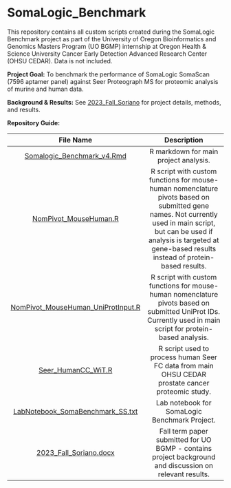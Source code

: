 # SomaLogic_Benchmark

This repository contains all custom scripts created during the SomaLogic Benchmark project as part of the University of Oregon Bioinformatics and Genomics Masters Program (UO BGMP) internship at Oregon Health & Science University Cancer Early Detection Advanced Research Center (OHSU CEDAR). Data is not included.

**Project Goal:** To benchmark the performance of SomaLogic SomaScan (7596 aptamer panel) against Seer Proteograph MS for proteomic analysis of murine and human data.

**Background & Results:** See [2023_Fall_Soriano](2023_Fall_Soriano.docx) for project details, methods, and results.

**Repository Guide:**

| File Name | Description |
| :---:   | :---: |
| [Somalogic_Benchmark_v4.Rmd](Somalogic_Benchmark_v4.Rmd) | R markdown for main project analysis. |
| [NomPivot_MouseHuman.R](NomPivot_MouseHuman.R) | R script with custom functions for mouse-human nomenclature pivots based on submitted gene names. Not currently used in main script, but can be used if analysis is targeted at gene-based results instead of protein-based results. |
| [NomPivot_MouseHuman_UniProtInput.R](NomPivot_MouseHuman_UniProtInput.R) | R script with custom functions for mouse-human nomenclature pivots based on submitted UniProt IDs. Currently used in main script for protein-based analysis. |
| [Seer_HumanCC_WiT.R](Seer_HumanCC_WiT.R) | R script used to process human Seer FC data from main OHSU CEDAR prostate cancer proteomic study. |
| [LabNotebook_SomaBenchmark_SS.txt](LabNotebook_SomaBenchmark_SS.txt) | Lab notebook for SomaLogic Benchmark Project. |
| [2023_Fall_Soriano.docx](2023_Fall_Soriano.docx) | Fall term paper submitted for UO BGMP - contains project background and discussion on relevant results. |
